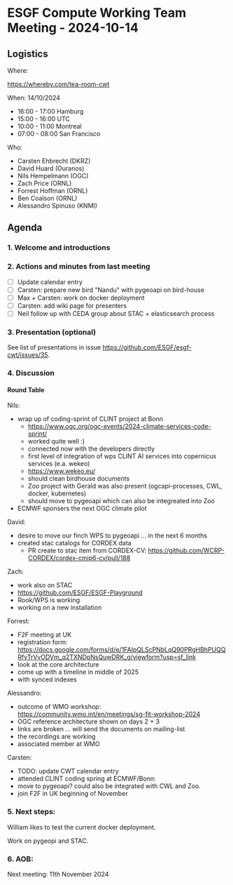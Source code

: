 # ESGF Compute Working Team Meeting - 2024-10-14


## Logistics

Where:

https://whereby.com/tea-room-cwt

When:  14/10/2024

* 16:00 - 17:00 Hamburg
* 15:00 - 16:00 UTC
* 10:00 - 11:00 Montreal
* 07:00 - 08:00 San Francisco

Who:

- Carsten Ehbrecht (DKRZ)
- David Huard (Ouranos)
- Nils Hempelmann (OGC)
- Zach Price (ORNL)
- Forrest Hoffman (ORNL)
- Ben Coalson (ORNL)
- Alessandro Spinuso (KNMI)

## Agenda

### 1. Welcome and introductions

### 2. Actions and minutes from last meeting

- [ ] Update calendar entry
- [ ] Carsten: prepare new bird "Nandu" with pygeoapi on bird-house
- [ ] Max + Carsten: work on docker deployment
- [ ] Carsten: add wiki page for presenters
- [ ] Neil follow up with CEDA group about STAC + elasticsearch process

### 3. Presentation (optional)

See list of presentations in issue https://github.com/ESGF/esgf-cwt/issues/35.

### 4. Discussion

#### Round Table

Nils:
- wrap up of coding-sprint of CLINT project at Bonn
    - https://www.ogc.org/ogc-events/2024-climate-services-code-sprint/
    - worked quite well :)
    - connected now with the developers directly
    - first level of integration of wps CLINT AI services into copernicus services (e.a. wekeo)
    - https://www.wekeo.eu/
    - should clean birdhouse documents
    - Zoo project with Gerald was also present (ogcapi-processes, CWL, docker, kubernetes)
    - should move to pygeoapi which can also be integreated into Zoo
- ECMWF sponsers the next OGC climate pilot

David:
- desire to move our finch WPS to pygeoapi ... in the next 6 months
- created stac catalogs for CORDEX data
    - PR create to stac item from CORDEX-CV: https://github.com/WCRP-CORDEX/cordex-cmip6-cv/pull/188

Zach:
- work also on STAC
- https://github.com/ESGF/ESGF-Playground
- Rook/WPS is working
- working on a new installation

Forrest:
- F2F meeting at UK
- registration form: 
https://docs.google.com/forms/d/e/1FAIpQLScPNbLqQ90PRgHBhPUQQRfvTrVvODVm_q2TXNDpNsQuwDRK_g/viewform?usp=sf_link
- look at the core architecture
- come up with a timeline in middle of 2025
- with synced indexes

Alessandro:
- outcome of WMO workshop:
https://community.wmo.int/en/meetings/sg-fit-workshop-2024
- OGC reference architecture shown on days 2 + 3
- links are broken ... will send the documents on mailing-list
- the recordings are working
- associated member at WMO

Carsten:
- TODO: update CWT calendar entry
- attended CLINT coding spring at ECMWF/Bonn: 
- move to pygeoapi? could also be integrated with CWL and Zoo.
- join F2F in UK beginning of November


### 5. Next steps:

William likes to test the current docker deployment.

Work on pygeopi and STAC.

### 6. AOB:

Next meeting: 11th November 2024

